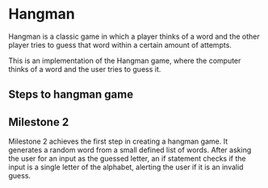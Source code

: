 # Hangman
Hangman is a classic game in which a player thinks of a word and the other player tries to guess that word within a certain amount of attempts.

This is an implementation of the Hangman game, where the computer thinks of a word and the user tries to guess it. 

## Steps to hangman game

## Milestone 2
Milestone 2 achieves the first step in creating a hangman game. It generates a random word from a small defined list of words. After asking the user for an input as the guessed letter, an if statement checks if the input is a  single letter of the alphabet, alerting the user if it is an invalid guess.

